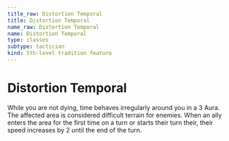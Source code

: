 ```yaml
---
title_raw: Distortion Temporal
title: Distortion Temporal
name_raw: Distortion Temporal
name: Distortion Temporal
type: classes
subtype: tactician
kind: 5th-level tradition feature
---
```


# Distortion Temporal

While you are not dying, time behaves irregularly around you in a 3 Aura. The affected area is considered difficult terrain for enemies. When an ally enters the area for the first time on a turn or starts their turn their, their speed increases by 2 until the end of the turn.
